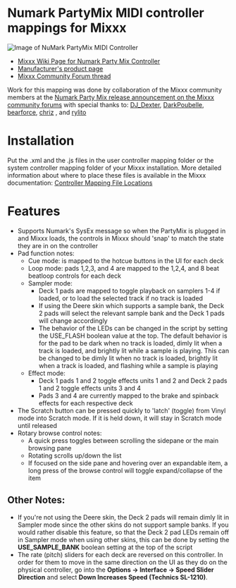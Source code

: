 # Numark PartyMix MIDI controller mappings for Mixxx

![Image of NuMark PartyMix MIDI Controller](https://camo.githubusercontent.com/0e0a99eb9c5bd829144071d8ec9ca91ebf875c901a9fee27df7977f0c0824a88/68747470733a2f2f617773312e646973636f757273652d63646e2e636f6d2f66726565312f75706c6f6164732f6d697878782f6f726967696e616c2f32582f312f313664343164613861646664646634366332303537326539626331623162343734313839646561392e6a706567)

* [Mixxx Wiki Page for Numark Party Mix Controller](https://github.com/mixxxdj/mixxx/wiki/Numark-Party-Mix)  
* [Manufacturer's product page](https://www.numark.com/product/party-mix//)  
* [Mixxx Community Forum thread](https://mixxx.discourse.group/t/numark-party-mix-midi-mapping/16712/20)

Work for this mapping was done by collaboration of the Mixxx community members at the [Numark Party Mix release announcement on the Mixxx community forums](https://www.mixxx.org/forums/viewtopic.php?f=7&t=9232&start=10#p38408) with special thanks to:
[DJ_Dexter](https://mixxx.discourse.group/u/dj_dexter/summary), [DarkPoubelle](https://mixxx.discourse.group/u/darkpoubelle/summary), [bearforce](https://mixxx.discourse.group/u/bearforce), [chriz](https://mixxx.discourse.group/u/chriz) , and [rylito](https://mixxx.discourse.group/u/rylito)

# Installation

Put the .xml and the .js files in the user controller mapping folder or the system controller mapping folder of your Mixxx installation. More detailed information about where to place these files is available in the Mixxx documentation: [Controller Mapping File Locations](https://www.mixxx.org/wiki/doku.php/controller_mapping_file_locations)

# Features

- Supports Numark's SysEx message so when the PartyMix is plugged in and Mixxx loads, the controls in Mixxx should 'snap' to match the state they are in on the controller
- Pad function notes:
    - Cue mode: is mapped to the hotcue buttons in the UI for each deck
    - Loop mode: pads 1,2,3, and 4 are mapped to the 1,2,4, and 8 beat beatloop controls for each deck
    - Sampler mode:
        - Deck 1 pads are mapped to toggle playback on samplers 1-4 if loaded, or to load the selected track if no track is loaded
        - If using the Deere skin which supports a sample bank, the Deck 2 pads will select the relevant sample bank and the Deck 1 pads will change accordingly
        - The behavior of the LEDs can be changed in the script by setting the USE_FLASH boolean value at the top. The default behavior is for the pad to be dark when no track is loaded, dimly lit when a track is loaded, and brightly lit while a sample is playing. This can be changed to be dimly lit when no track is loaded, brightly lit when a track is loaded, and flashing while a sample is playing
    - Effect mode:
        - Deck 1 pads 1 and 2 toggle effects units 1 and 2 and Deck 2 pads 1 and 2 toggle effects units 3 and 4
        - Pads 3 and 4 are currently mapped to the brake and spinback effects for each respective deck
- The Scratch button can be pressed quickly to 'latch' (toggle) from Vinyl mode into Scratch mode. If it is held down, it will stay in Scratch mode until released
- Rotary browse control notes:
    - A quick press toggles between scrolling the sidepane or the main browsing pane
    - Rotating scrolls up/down the list
    - If focused on the side pane and hovering over an expandable item, a long press of the browse control will toggle expand/collapse of the item

## Other Notes:

- If you're not using the Deere skin, the Deck 2 pads will remain dimly lit in Sampler mode since the other skins do not support sample banks. If you would rather disable this feature, so that the Deck 2 pad LEDs remain off in Sampler mode when using other skins, this can be done by setting the **USE_SAMPLE_BANK** boolean setting at the top of the script
- The rate (pitch) sliders for each deck are reversed on this controller. In order for them to move in the same direction on the UI as they do on the physical controller, go into the **Options -> Interface -> Speed Slider Direction** and select **Down Increases Speed (Technics SL-1210)**.
